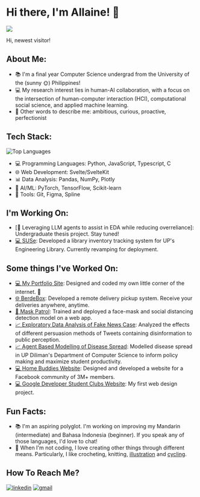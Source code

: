 ﻿# Hi there, I'm Allaine! 👋
![](https://komarev.com/ghpvc/?username=allainerain&label=Visitors) 

Hi, newest visitor!

## About Me:
- 📚 I'm a final year Computer Science undergrad from the University of the (sunny 🌞) Philippines!
- 💻 My research interest lies in human-AI collaboration, with a focus on the intersection of human-computer interaction (HCI), computational social science, and applied machine learning. 
- 🌱 Other words to describe me: ambitious, curious, proactive, perfectionist

## Tech Stack:
![Top Languages](https://github-readme-stats.vercel.app/api/top-langs/?username=allainerain&theme=github_dark&layout=compact)

- 💻 Programming Languages: Python, JavaScript, Typescript,  C
- 🌐 Web Development: Svelte/SvelteKit
- 📊 Data Analysis: Pandas, NumPy, Plotly
- 🤖 AI/ML: PyTorch, TensorFlow, Scikit-learn
- 🚀 Tools: Git, Figma, Spline

## I'm Working On:
- [🤖 Leveraging LLM agents to assist in EDA while reducing overreliance]: Undergraduate thesis project. Stay tuned!
- [💻 SUSe](https://github.com/bbcarrots/SUSe): Developed a library inventory tracking system for UP's Engineering Library. Currently revamping for deployment.

## Some things I've Worked On:
- [💻 My Portfolio Site](https://allaine.vercel.app/): Designed and coded my own little corner of the internet. 🌱
- [🌐 BerdeBox](https://github.com/bbcarrots/BerdeBox): Developed a remote delivery pickup system. Receive your deliveries anywhere, anytime.
- [🤖 Mask Patrol](https://github.com/allainerain/CS180-MaskPatrol): Trained and deployed a face-mask and social distancing detection model on a  web app.
- [📈 Exploratory Data Analysis of Fake News Case](https://overdrivengain.github.io/cs132-portfolio/): Analyzed the effects of different persuasion methods of Tweets containing disinformation to public perception.
- [📈 Agent Based Modelling of Disease Spread](https://colab.research.google.com/drive/16SWczdJnxQIFhFeX_kbTlX4wt_WyqG-H?usp=sharing): Modelled disease spread in UP Diliman's Department of Computer Science to inform policy making and maximize student productivity.
- [💻 Home Buddies Website](https://www.homebuddies.community/): Designed and developed a website for a Facebook community of 3M+ members.
- [💻 Google Developer Student Clubs Website](https://gdsc-diliman.netlify.app/): My first web design project.


## Fun Facts:
- 📚 I'm an aspiring polyglot. I'm working on improving my Mandarin (intermediate) and Bahasa Indonesia (beginner). If you speak any of those languages, I'd love to chat!
- 🎨 When I'm not coding, I love creating other things through different means. Particularly, I like crocheting, knitting, [illustration](https://www.instagram.com/allaine.psd/) and [cycling](https://allaine.vercel.app/blog/cycling-journey).

## How To Reach Me?
[![linkedin](https://img.shields.io/badge/LinkedIn-0A66C2?style=for-the-badge&logo=LinkedIn&logoColor=white)](https://www.linkedin.com/in/allaine-tan/)
[![gmail](https://img.shields.io/badge/Gmail-EA4335?style=for-the-badge&logo=Gmail&logoColor=white)](mailto:autan1@up.edu.ph)
